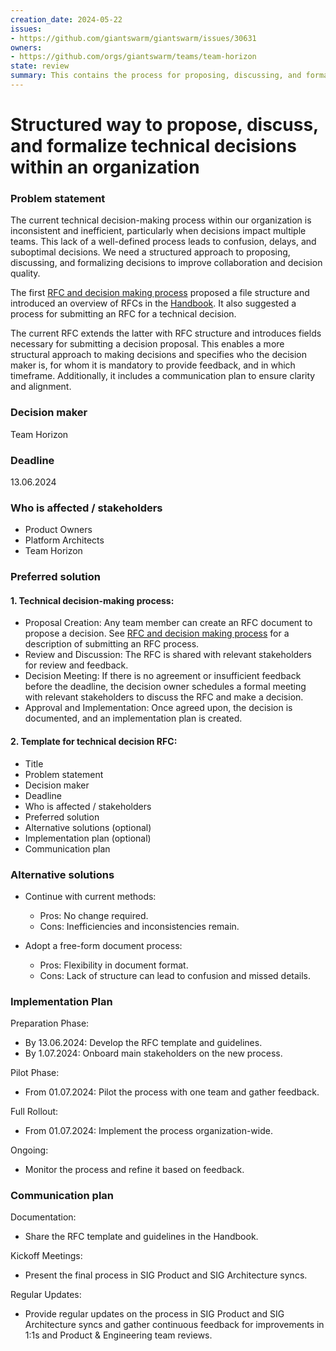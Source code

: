 ```yaml
---
creation_date: 2024-05-22
issues:
- https://github.com/giantswarm/giantswarm/issues/30631
owners:
- https://github.com/orgs/giantswarm/teams/team-horizon
state: review
summary: This contains the process for proposing, discussing, and formalizing technical decisions. It also introduces the RFC structure.
---
```


# Structured way to propose, discuss, and formalize technical decisions within an organization
### Problem statement

The current technical decision-making process within our organization is inconsistent and inefficient, particularly when decisions impact multiple teams. This lack of a well-defined process leads to confusion, delays, and suboptimal decisions.
We need a structured approach to proposing, discussing, and formalizing decisions to improve collaboration and decision quality.

The first [RFC and decision making process](https://handbook.giantswarm.io/docs/rfcs/decision-process/) proposed a file structure and introduced an overview of RFCs in the [Handbook](https://handbook.giantswarm.io/docs/rfcs/).
It also suggested a process for submitting an RFC for a technical decision.

The current RFC extends the latter with RFC structure and introduces fields necessary for submitting a decision proposal.
This enables a more structural approach to making decisions and specifies who the decision maker is, for whom it is mandatory to provide feedback, and in which timeframe. Additionally, it includes a communication plan to ensure clarity and alignment.

### Decision maker
Team Horizon

### Deadline
13.06.2024

### Who is affected / stakeholders
- Product Owners
- Platform Architects
- Team Horizon

### Preferred solution
#### 1. Technical decision-making process:
- Proposal Creation: Any team member can create an RFC document to propose a decision. See [RFC and decision making process](https://handbook.giantswarm.io/docs/rfcs/decision-process/) for a description of submitting an RFC process.
- Review and Discussion: The RFC is shared with relevant stakeholders for review and feedback.
- Decision Meeting: If there is no agreement or insufficient feedback before the deadline, the decision owner schedules a formal meeting with relevant stakeholders to discuss the RFC and make a decision.
- Approval and Implementation: Once agreed upon, the decision is documented, and an implementation plan is created.

#### 2. Template for technical decision RFC:
- Title
- Problem statement
- Decision maker
- Deadline
- Who is affected / stakeholders
- Preferred solution
- Alternative solutions (optional)
- Implementation plan (optional)
- Communication plan

### Alternative solutions
- Continue with current methods:
  - Pros: No change required.
  - Cons: Inefficiencies and inconsistencies remain.
  
- Adopt a free-form document process:
  - Pros: Flexibility in document format.
  - Cons: Lack of structure can lead to confusion and missed details.

### Implementation Plan
Preparation Phase:
 - By 13.06.2024: Develop the RFC template and guidelines.
 - By 1.07.2024: Onboard main stakeholders on the new process.

Pilot Phase:
 - From 01.07.2024: Pilot the process with one team and gather feedback.

Full Rollout:
 - From 01.07.2024: Implement the process organization-wide.

Ongoing:
 - Monitor the process and refine it based on feedback.

### Communication plan
Documentation:
- Share the RFC template and guidelines in the Handbook.

Kickoff Meetings:
- Present the final process in SIG Product and SIG Architecture syncs.

Regular Updates:
- Provide regular updates on the process in SIG Product and SIG Architecture syncs and gather continuous feedback for improvements in 1:1s and Product & Engineering team reviews.
